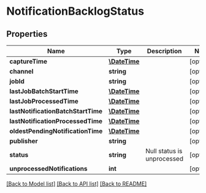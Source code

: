 # NotificationBacklogStatus

## Properties
Name | Type | Description | Notes
------------ | ------------- | ------------- | -------------
**captureTime** | [**\DateTime**](\DateTime.md) |  | [optional] 
**channel** | **string** |  | [optional] 
**jobId** | **string** |  | [optional] 
**lastJobBatchStartTime** | [**\DateTime**](\DateTime.md) |  | [optional] 
**lastJobProcessedTime** | [**\DateTime**](\DateTime.md) |  | [optional] 
**lastNotificationBatchStartTime** | [**\DateTime**](\DateTime.md) |  | [optional] 
**lastNotificationProcessedTime** | [**\DateTime**](\DateTime.md) |  | [optional] 
**oldestPendingNotificationTime** | [**\DateTime**](\DateTime.md) |  | [optional] 
**publisher** | **string** |  | [optional] 
**status** | **string** | Null status is unprocessed | [optional] 
**unprocessedNotifications** | **int** |  | [optional] 

[[Back to Model list]](../README.md#documentation-for-models) [[Back to API list]](../README.md#documentation-for-api-endpoints) [[Back to README]](../README.md)


